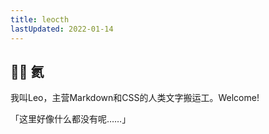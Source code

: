 ```yaml
---
title: leocth
lastUpdated: 2022-01-14
---
```


## 👋🏼 氦
我叫Leo，主营Markdown和CSS的人类文字搬运工。Welcome!

「这里好像什么都没有呢……」